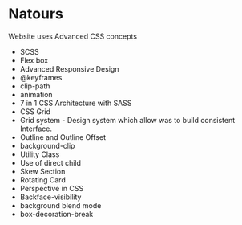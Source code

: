 # Natours

Website uses Advanced CSS concepts

- SCSS
- Flex box
- Advanced Responsive Design
- @keyframes
- clip-path
- animation
- 7 in 1 CSS Architecture with SASS
- CSS Grid
- Grid system - Design system which allow was to build consistent Interface.
- Outline and Outline Offset
- background-clip
- Utility Class
- Use of direct child
- Skew Section
- Rotating Card
- Perspective in CSS
- Backface-visibility
- background blend mode
- box-decoration-break
